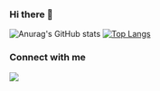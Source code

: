 ### Hi there 👋

![Anurag's GitHub stats](https://github-readme-stats.vercel.app/api?username=hollymcevoy&show_icons=true&theme=cobalt)
[![Top Langs](https://github-readme-stats.vercel.app/api/top-langs/?username=hollymcevoy&layout=compact)](https://github.com/anuraghazra/github-readme-stats)

### Connect with me 
<a href="(https://www.linkedin.com/in/holly-mcevoy-27b49322b/)">
  <img src=![image](https://user-images.githubusercontent.com/78804127/219336174-d69ad007-fd83-4924-bf8e-e52acd14efbb.png)>
</a>

